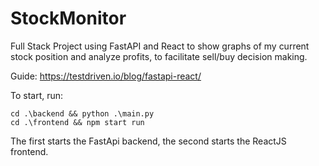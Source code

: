 # StockMonitor
Full Stack Project using FastAPI and React to show graphs of my current stock position and analyze profits, to facilitate sell/buy decision making. 

Guide: https://testdriven.io/blog/fastapi-react/

To start, run:

    cd .\backend && python .\main.py
    cd .\frontend && npm start run

The first starts the FastApi backend, the second starts the ReactJS frontend.